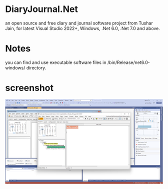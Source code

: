 # DiaryJournal.Net
 an open source and free diary and journal software project from Tushar Jain, for latest Visual Studio 2022+, Windows, .Net 6.0, .Net 7.0 and above.

# Notes
you can find and use executable software files in /bin/Release/net6.0-windows/ directory.

# screenshot
![Alt text](/screenshot1.png?raw=false "DiaryJournal.Net screenshot")
